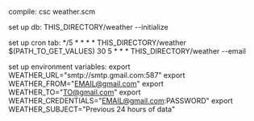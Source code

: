 compile:
csc weather.scm

set up db:
THIS_DIRECTORY/weather --initialize

set up cron tab:
*/5 * * * * THIS_DIRECTORY/weather $(PATH_TO_GET_VALUES)
30  5 * * * THIS_DIRECTORY/weather --email

set up environment variables:
export WEATHER_URL="smtp://smtp.gmail.com:587"
export WEATHER_FROM="EMAIL@gmail.com"
export WEATHER_TO="TO@gmail.com"
export WEATHER_CREDENTIALS="EMAIL@gmail.com:PASSWORD"
export WEATHER_SUBJECT="Previous 24 hours of data"